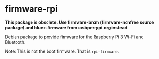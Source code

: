 firmware-rpi
============

**This package is obsolete. Use firmware-brcm (firmware-nonfree source package)
and bluez-firmware from rasbperrypi.org instead**

Debian package to provide firmware for the Raspberry Pi 3 Wi-Fi and Bluetooth.

Note: This is not the boot firmware. That is `rpi-firmware`.
